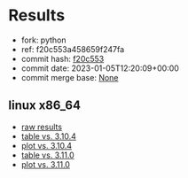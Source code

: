 # Results

- fork: python
- ref: f20c553a458659f247fa
- commit hash: [f20c553](https://github.com/python/cpython/commit/f20c553)
- commit date: 2023-01-05T12:20:09+00:00
- commit merge base: [None](https://github.com/python/cpython/commit/None)

## linux x86_64

- [raw results](bm-20230105-linux-x86_64-python-f20c553a458659f247fa-3.12.0a3+-f20c553.json)
- [table vs. 3.10.4](bm-20230105-linux-x86_64-python-f20c553a458659f247fa-3.12.0a3+-f20c553-vs-3.10.4.md)
- [plot vs. 3.10.4](bm-20230105-linux-x86_64-python-f20c553a458659f247fa-3.12.0a3+-f20c553-vs-3.10.4.png)
- [table vs. 3.11.0](bm-20230105-linux-x86_64-python-f20c553a458659f247fa-3.12.0a3+-f20c553-vs-3.11.0.md)
- [plot vs. 3.11.0](bm-20230105-linux-x86_64-python-f20c553a458659f247fa-3.12.0a3+-f20c553-vs-3.11.0.png)

